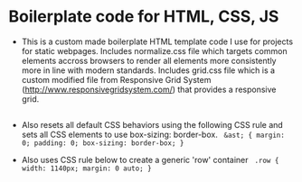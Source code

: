 # Boilerplate code for HTML, CSS, JS

* This is a custom made boilerplate HTML template code I use for projects for static webpages. Includes normalize.css file which targets common elements accross browsers to render all elements more consistently more in line with modern standards. Includes grid.css file which is a custom modified file from Responsive Grid System (http://www.responsivegridsystem.com/) that provides a responsive grid.

## 

* Also resets all default CSS behaviors using the following CSS rule and sets all CSS elements to use box-sizing: border-box. 
` 
    &ast; {
        margin: 0;
        padding: 0;
        box-sizing: border-box;
    } 
`

* Also uses CSS rule below to create a generic 'row' container
` 
    .row {
        width: 1140px;
        margin: 0 auto;
    }
`